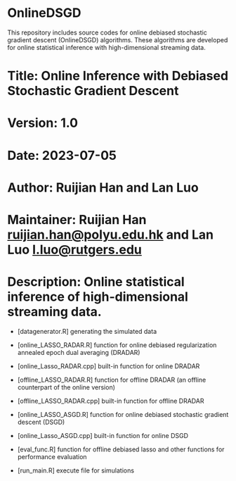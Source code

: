 # OnlineDSGD
This repository includes source codes for online debiased stochastic gradient descent (OnlineDSGD) algorithms. These algorithms are developed for online statistical inference with high-dimensional streaming data.

# Title: Online Inference with Debiased Stochastic Gradient Descent
# Version: 1.0
# Date: 2023-07-05
# Author: Ruijian Han and Lan Luo
# Maintainer: Ruijian Han <ruijian.han@polyu.edu.hk> and Lan Luo <l.luo@rutgers.edu>

# Description: Online statistical inference of high-dimensional streaming data. 
* [datagenerator.R] generating the simulated data

* [online_LASSO_RADAR.R] function for online debiased regularization annealed epoch dual averaging (DRADAR)
* [online_Lasso_RADAR.cpp] built-in function for online DRADAR
* [offline_LASSO_RADAR.R] function for offline DRADAR (an offline counterpart of the online version)
* [offline_LASSO_RADAR.cpp] built-in function for offline DRADAR
* [online_LASSO_ASGD.R] function for online debiased stochastic gradient descent (DSGD)
* [online_Lasso_ASGD.cpp] built-in function for online DSGD
* [eval_func.R] function for offline debiased lasso and other functions for performance evaluation

* [run_main.R] execute file for simulations 

